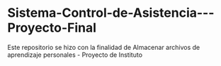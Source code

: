 # Sistema-Control-de-Asistencia---Proyecto-Final
Este repositorio se hizo con la finalidad de Almacenar archivos de aprendizaje personales - Proyecto de Instituto
